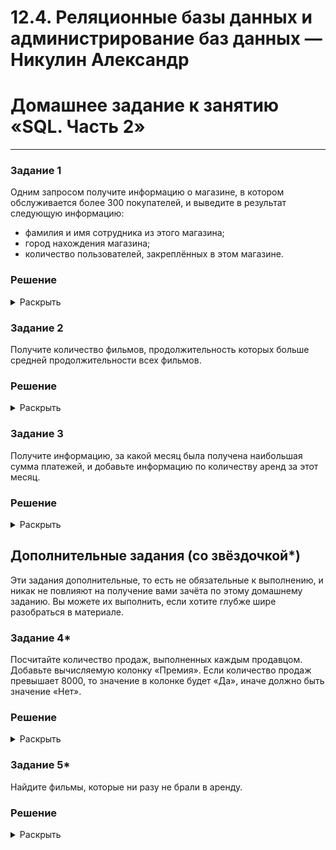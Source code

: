 # 12.4. Реляционные базы данных и администрирование баз данных — Никулин Александр
# Домашнее задание к занятию «SQL. Часть 2»

---

### Задание 1

Одним запросом получите информацию о магазине, в котором обслуживается более 300 покупателей, и выведите в результат следующую информацию: 
- фамилия и имя сотрудника из этого магазина;
- город нахождения магазина;
- количество пользователей, закреплённых в этом магазине.

### Решение 

<details>
  <summary>Раскрыть</summary>

  - ```sql
    SELECT CONCAT(s2.first_name, ' ', s2.last_name) AS Name, a.address AS Address, COUNT(c.store_id) AS Customers
      FROM store as s
          JOIN customer as c ON s.store_id = c.store_id
          JOIN staff as s2 ON s.manager_staff_id = s2.staff_id
          JOIN address as a ON s.address_id = a.address_id
      GROUP BY c.store_id
      HAVING COUNT(c.store_id) >= 300;
    ```
  - ![image](https://github.com/ADNikulin/netology/assets/44374132/c7587eaf-1a8e-466a-986e-6967696a9a8c)

</details>

### Задание 2

Получите количество фильмов, продолжительность которых больше средней продолжительности всех фильмов.

### Решение 

<details>
  <summary>Раскрыть</summary>

  - ```sql
    SELECT
        (SELECT  AVG(f.length) from film as f) AS Average,
        (SELECT COUNT(*) from film) AS 'All films',
        COUNT(*) AS 'Long Films'
    FROM film as f
    WHERE f.length > (SELECT AVG(length) from film);
    ```
  - ![image](https://github.com/ADNikulin/netology/assets/44374132/fa1fb53b-1387-476e-b3c0-2999314d1dbf)

</details>

### Задание 3

Получите информацию, за какой месяц была получена наибольшая сумма платежей, и добавьте информацию по количеству аренд за этот месяц.

### Решение 

<details>
  <summary>Раскрыть</summary>

  - ```sql
    SELECT
            DATE_FORMAT(p.payment_date, '%M %Y') AS payment_month,
            SUM(p.amount) AS total_amount,
            COUNT(p.rental_id) AS rental_max
        FROM payment as p
        GROUP BY payment_month
        ORDER BY total_amount DESC
        LIMIT 1
    ```
  - ![image](https://github.com/ADNikulin/netology/assets/44374132/fed7a5d5-920e-4e4b-9227-445ac095f838)

</details>

## Дополнительные задания (со звёздочкой*)
Эти задания дополнительные, то есть не обязательные к выполнению, и никак не повлияют на получение вами зачёта по этому домашнему заданию. Вы можете их выполнить, если хотите глубже шире разобраться в материале.

### Задание 4*

Посчитайте количество продаж, выполненных каждым продавцом. Добавьте вычисляемую колонку «Премия». Если количество продаж превышает 8000, то значение в колонке будет «Да», иначе должно быть значение «Нет».

### Решение 

<details>
  <summary>Раскрыть</summary>
  
  - ```sql
    SELECT CONCAT(s.first_name, ' ', s.last_name) AS Name,
           COUNT(1) AS Sales,
           IF(COUNT(1) > 8000, 'Yes', 'No') AS Premium
    FROM payment p
    JOIN staff s ON p.staff_id = s.staff_id
    GROUP BY p.staff_id;
    ```
  - ![image](https://github.com/ADNikulin/netology/assets/44374132/c06b3b3d-c20b-40cf-9335-c304edfb5393)

</details>

### Задание 5*

Найдите фильмы, которые ни разу не брали в аренду.

### Решение 

<details>
  <summary>Раскрыть</summary>

  - Ну есл иправильно понял структуру таблиц, то...
  - ```sql
    SELECT f.film_id, f.title, f.description
      FROM film AS f
        LEFT JOIN inventory AS i ON i.film_id = f.film_id
        LEFT JOIN rental AS r ON r.inventory_id = i.inventory_id
      WHERE r.rental_id IS NULL
    ```
  - ![image](https://github.com/ADNikulin/netology/assets/44374132/6e6073a6-0676-4594-830c-9d52807a37a8)

</details>
